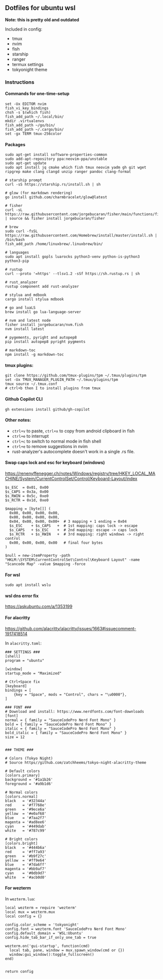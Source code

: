 ## Dotfiles for ubuntu wsl

**Note: this is pretty old and outdated**

Included in config:
 - tmux
 - nvim
 - fish
 - starship
 - ranger
 - termux settings
 - tokyonight theme

### Instructions

#### Commands for one-time-setup
```
set -Ux EDITOR nvim
fish_vi_key_bindings
chsh -s $(which fish)
fish_add_path ~/.local/bin/
mkdir .virtualenvs
fish_add_path ~/go/bin/
fish_add_path ~/.cargo/bin/
set -gx TERM tmux-256color
```

#### Packages
```
sudo apt-get install software-properties-common
sudo add-apt-repository ppa:neovim-ppa/unstable
sudo apt-get update
sudo apt install jq cmake which fish tmux neovim yadm gh git wget ripgrep make clang clangd unzip ranger pandoc clang-format

# starship prompt
curl -sS https://starship.rs/install.sh | sh

# glow (for markdown rendering)
go install github.com/charmbracelet/glow@latest

# fisher
curl -sL https://raw.githubusercontent.com/jorgebucaran/fisher/main/functions/fisher.fish | source && fisher install jorgebucaran/fisher

# brew
sudo curl -fsSL https://raw.githubusercontent.com/Homebrew/install/master/install.sh | /bin/bash
fish_add_path /home/linuxbrew/.linuxbrew/bin/

# languages
sudo apt install gopls luarocks python3-venv python-is-python3 python3-pip

# rustup
curl --proto '=https' --tlsv1.2 -sSf https://sh.rustup.rs | sh

# rust_analyzer
rustup component add rust-analyzer

# stylua and mdbook
cargo install stylua mdbook

# go and luaLS
brew install go lua-language-server

# nvm and latest node
fisher install jorgebucaran/nvm.fish
nvm install latest

# pygements, pyright and autopep8
pip install autopep8 pyright pygments

# markdown-toc
npm install -g markdown-toc
```

#### tmux plugins:
```
git clone https://github.com/tmux-plugins/tpm ~/.tmux/plugins/tpm
set -Ux TMUX_MANAGER_PLUGIN_PATH ~/.tmux/plugins/tpm
tmux source ~/.tmux.conf
# ctrl+b then I to install plugins from tmux
```

#### Github Copilot CLI
```
gh extensions install github/gh-copilot
```

#### Other notes:

 - `ctrl+v` to paste, `ctrl+x` to copy from android clipboard in fish
 - `ctrl+e` to interrupt
 - `ctrl+c` to switch to normal mode in fish shell
 - `ctrl+e` to remove suggestions in nvim
 - rust-analyzer's autocomplete doesn't work in a single .rs file.

#### Swap caps lock and esc for keyboard (windows)

https://renenyffenegger.ch/notes/Windows/registry/tree/HKEY_LOCAL_MACHINE/System/CurrentControlSet/Control/Keyboard-Layout/index

```
$s_ESC  = 0x01, 0x00
$s_CAPS = 0x3a, 0x00
$s_RWIN = 0x5c, 0xe0
$s_RCTR = 0x1d, 0xe0

$mapping = [byte[]] (
  0x00, 0x00, 0x00, 0x00,
  0x00, 0x00, 0x00, 0x00,
  0x04, 0x00, 0x00, 0x00+  # 3 mapping + 1 ending = 0x04
  $s_ESC    + $s_CAPS   +  # 1st mapping: caps lock -> escape
  $s_CAPS   + $s_ESC    +  # 2nd mapping: escape -> caps lock
  $s_RCTR   + $s_RWIN   +  # 3rd mapping: right windows -> right control
  0x00, 0x00, 0x00, 0x00   # final four bytes
)

$null = new-itemProperty -path "HKLM:\SYSTEM\CurrentControlSet\Control\Keyboard Layout" -name "Scancode Map" -value $mapping -force
```

#### For wsl
```
sudo apt install wslu
```

#### wsl dns error fix

https://askubuntu.com/a/1353199

#### For alacritty

https://github.com/alacritty/alacritty/issues/1663#issuecomment-1917418514

In `alacritty.toml`:
```
### SETTINGS ###
[shell]
program = "ubuntu"

[window]
startup_mode = "Maximized"

# Ctrl+Space fix
[keyboard]
bindings = [
	{key = "Space", mods = "Control", chars = "\u0000"},
]

### FONT ###
# Download and install: https://www.nerdfonts.com/font-downloads
[font]
normal = { family = "SauceCodePro Nerd Font Mono" }
bold = { family = "SauceCodePro Nerd Font Mono" }
italic = { family = "SauceCodePro Nerd Font Mono" }
bold_italic = { family = "SauceCodePro Nerd Font Mono" }
size = 12


### THEME ###

# Colors (Tokyo Night)
# Source https//github.com/zatchheems/tokyo-night-alacritty-theme

# Default colors
[colors.primary]
background = '#1a1b26'
foreground = '#a9b1d6'

# Normal colors
[colors.normal]
black   = '#32344a'
red     = '#f7768e'
green   = '#9ece6a'
yellow  = '#e0af68'
blue    = '#7aa2f7'
magenta = '#ad8ee6'
cyan    = '#449dab'
white   = '#787c99'

# Bright colors
[colors.bright]
black   = '#444b6a'
red     = '#ff7a93'
green   = '#b9f27c'
yellow  = '#ff9e64'
blue    = '#7da6ff'
magenta = '#bb9af7'
cyan    = '#0db9d7'
white   = '#acb0d0'
```

#### For wezterm
In `wezterm.lua`:
```
local wezterm = require 'wezterm'
local mux = wezterm.mux
local config = {}

config.color_scheme = 'tokyonight'
config.font = wezterm.font 'SauceCodePro Nerd Font Mono'
config.default_domain = 'WSL:Ubuntu'
config.hide_tab_bar_if_only_one_tab = true

wezterm.on('gui-startup', function(cmd)
  local tab, pane, window = mux.spawn_window(cmd or {})
  window:gui_window():toggle_fullscreen()
end)


return config
```
